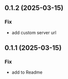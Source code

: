 ## 0.1.2 (2025-03-15)

### Fix

- add custom server url

## 0.1.1 (2025-03-15)

### Fix

- add to Readme
